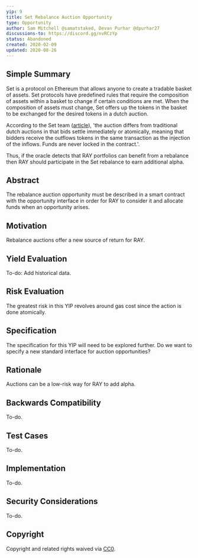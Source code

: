 ```yaml
---
yip: 9
title: Set Rebalance Auction Opportunity
type: Opportunity
author: Sam Mitchell @samatstaked, Devan Purhar @dpurhar27
discussions-to: https://discord.gg/nvRCzYp
status: Abandoned
created: 2020-02-09
updated: 2020-08-26
---
```


## Simple Summary
<!--"If you can't explain it simply, you don't understand it well enough." Provide a simplified and layman-accessible explanation of the YIP.-->
Set is a protocol on Ethereum that allows anyone to create a tradable basket of assets. Set protocols have predefined rules that require the composition of assets within a basket to change if certain conditions are met. When the composition of assets must change, Set offers up the tokens in the basket to be exchanged for the desired tokens in a dutch auction. 

According to the Set team ([article](https://medium.com/set-protocol/introducing-the-rebalancing-dashboard-9130e31435d9)), 'the auction differs from traditional dutch auctions in that bids settle immediately or atomically, meaning that bidders receive the outflows tokens in the same transaction as the injection of the inflows. Funds are never locked in the contract.'.

Thus, if the oracle detects that RAY portfolios can benefit from a rebalance then RAY should participate in the Set rebalance to earn additional alpha.

## Abstract
<!--A short (~200 word) description of the technical issue being addressed.-->
The rebalance auction opportunity must be described in a smart contract with the opportunity interface in order for RAY to consider it and allocate funds when an opportunity arises.

## Motivation
<!--The motivation is critical for YIPs that want to change the RAY protocol. It should clearly explain why the existing protocol specification is inadequate to address the problem that the YIP solves. YIP submissions without sufficient motivation may be rejected outright.-->
Rebalance auctions offer a new source of return for RAY.

## Yield Evaluation
<!--The potential added value for extra yield generation. Historical data should be provided. The process used to evaluate the yield potential should be detailed here.-->
To-do: Add historical data. 

## Risk Evaluation
<!--The potential or attached risk that should be considered for this proposal. Historical data should be provided. The process used to evaluate the risks should be detailed here.-->
The greatest risk in this YIP revolves around gas cost since the action is done atomically. 

## Specification
<!--The technical specification should describe the syntax and semantics of any new feature.-->
The specification for this YIP will need to be explored further. Do we want to specify a new standard interface for auction opportunities?

## Rationale
<!--The rationale fleshes out the specification by describing what motivated the design and why particular design decisions were made. It should describe alternate designs that were considered and related work, e.g. how the feature is supported in other languages. The rationale may also provide evidence of consensus within the community, and should discuss important objections or concerns raised during discussion.-->
Auctions can be a low-risk way for RAY to add alpha.

## Backwards Compatibility
<!--All YIPs that introduce backwards incompatibilities must include a section describing these incompatibilities and their severity. The YIP must explain how the author proposes to deal with these incompatibilities. YIP submissions without a sufficient backwards compatibility treatise may be rejected outright.-->
To-do.

## Test Cases
<!--Test cases for an implementation are mandatory for YIPs that are affecting consensus changes. Other YIPs can choose to include links to test cases if applicable.-->
To-do.

## Implementation
<!--The implementations must be completed before any YIP is given status "Final", but it need not be completed before the YIP is accepted. While there is merit to the approach of reaching consensus on the specification and rationale before writing code, the principle of "rough consensus and running code" is still useful when it comes to resolving many discussions of API details.-->
To-do.

## Security Considerations
<!--All YIPs must contain a section that discusses the security implications/considerations relevant to the proposed change. Include information that might be important for security discussions, surfaces risks and can be used throughout the life cycle of the proposal. E.g. include security-relevant design decisions, concerns, important discussions, implementation-specific guidance and pitfalls, an outline of threats and risks and how they are being addressed. YIP submissions missing the "Security Considerations" section will be rejected. An YIP cannot proceed to status "Final" without a Security Considerations discussion deemed sufficient by the reviewers.-->
To-do.

## Copyright
Copyright and related rights waived via [CC0](https://creativecommons.org/publicdomain/zero/1.0/).
